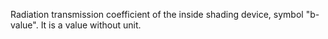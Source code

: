 ﻿Radiation transmission coefficient of the inside shading device, symbol "b-value". It is a value without unit.